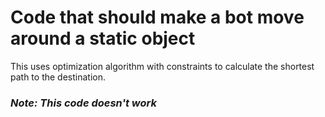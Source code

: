 # Code that should make a bot move around a static object 

This uses optimization algorithm with constraints to calculate the shortest path to the destination. 

### ***Note: This code doesn't work***

